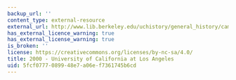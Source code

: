 ```yaml
---
backup_url: ''
content_type: external-resource
external_url: http://www.lib.berkeley.edu/uchistory/general_history/campuses/ucla/bibliography.html
has_external_licence_warning: true
has_external_license_warning: true
is_broken: ''
license: https://creativecommons.org/licenses/by-nc-sa/4.0/
title: 2000 - University of California at Los Angeles
uid: 5fcf0777-0899-48e7-a06e-f7361745b6cd
---
```


